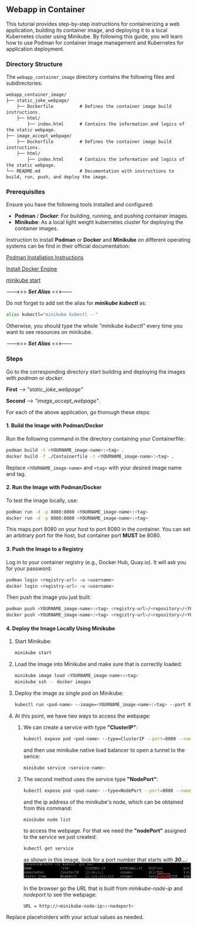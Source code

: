 ## Webapp in Container
This tutorial provides step-by-step instructions for containerizing a web application, building its container image, and deploying it to a local Kubernetes cluster using Minikube. By following this guide, you will learn how to use Podman for container image management and Kubernetes for application deployment.

### Directory Structure

The `webapp_container_image` directory contains the following files and subdirectories:

```
webapp_container_image/
├── static_joke_webpage/
    ├── Dockerfile          # Defines the container image build instructions.
    ├── html/
        ├── index.html      # Contains the information and logics of the static webpage.
├── image_accept_webpage/
    ├── Dockerfile          # Defines the container image build instructions.
    ├── html/
        ├── index.html      # Contains the information and logics of the static webpage.
└── README.md               # Documentation with instructions to build, run, push, and deploy the image. 
```

### Prerequisites
Ensure you have the following tools installed and configured:
- **Podman** / **Docker**: For building, running, and pushing container images.
- **Minikube**: As a local light weight kubernetes cluster for deploying the container images.

Instruction to install **Podman** or **Docker** and **Minikube** on different operating systems can be find in their official documentation:

[Podman Installation Instructions](https://podman.io/docs/installation)

[Install Docker Engine](https://docs.docker.com/engine/install/)

[minikube start](https://minikube.sigs.k8s.io/docs/start/?arch=%2Fwindows%2Fx86-64%2Fstable%2F.exe+download)

--->>> ***Set Alias*** <<<---

Do not forget to add set the alias for ***minikube kubectl*** as:
```bash
alias kubectl="minikube kubectl --"
```
Otherwise, you should type the whole *"minikube kubectl"* every time you want to see resources on minikube.

--->>> ***Set Alias*** <<<---

### Steps
Go to the corresponding directory start building and deploying the images with *podman* or *docker*.

**First** --> *"static_joke_webpage"* 

**Second** --> *"image_accept_webpage"*.

For each of the above application, go thorough these steps:

#### 1. Build the Image with Podman/Docker

Run the following command in the directory containing your Containerfile:
```bash
podman build -t <YOURNAME_image-name>:<tag> .
docker build -f ./Containerfile -t <YOURNAME_image-name>:<tag> .
```
Replace `<YOURNAME_image-name>` and `<tag>` with your desired image name and tag.

#### 2. Run the Image with Podman/Docker
To test the image locally, use:
```bash
podman run -d -p 8080:8080 <YOURNAME_image-name>:<tag>
docker run -d -p 8080:8080 <YOURNAME_image-name>:<tag>
```
This maps port 8080 on your host to port 8080 in the container. You can set an arbitrary port for the host, but container port **MUST** be 8080.

#### 3. Push the Image to a Registry
Log in to your container registry (e.g., Docker Hub, Quay.io). It will ask you for your password:
```bash
podman login <registry-url> -u <username> 
docker login <registry-url> -u <username> 
```
Then push the image you just built:
```bash
podman push <YOURNAME_image-name>:<tag> <registry-url>/<repository>/<YOURNAME_image-name>:<tag>
docker push <YOURNAME_image-name>:<tag> <registry-url>/<repository>/<YOURNAME_image-name>:<tag>
```

#### 4. Deploy the Image Locally Using Minikube
1. Start Minikube:
    ```bash
    minikube start
    ```
2. Load the image into Minikube and make sure that is correctly loaded:
    ```bash
    minikube image load <YOURNAME_image-name>:<tag>
    minikube ssh -- docker images
    ```
3. Deploy the image as single pod on Minikube:
    ```bash
    kubectl run <pod-name> --image=<YOURNAME_image-name>:<tag> --port 8080
    ```

<!-- 4. Create a Kubernetes deployment:
    ```yaml
    apiVersion: apps/v1
    kind: Deployment
    metadata:
      name: webapp
    spec:
      replicas: 1
      selector:
         matchLabels:
            app: webapp
      template:
         metadata:
            labels:
              app: webapp
         spec:
            containers:
            - name: webapp
              image: <YOURNAME_image-name>:<tag>
              ports:
              - containerPort: 8080
    ```
    Save this YAML to a file (e.g., `deployment.yaml`) and apply it:
    ```bash
    kubectl apply -f deployment.yaml
    ``` -->

4. At this point, we have two ways to access the webpage:

    1. We can create a service with type **"ClusterIP"**:
        ```bash
        kubectl expose pod <pod-name> --type=ClusterIP --port=8080 --name <service-name>
        ```
        and then use minikube native load balancer to open a tunnel to the serice:
        ```bash
        minikube service <service-name>
        ```

    2. The second method uses the service type **"NodePort"**:
        ```bash
        kubectl expose pod <pod-name> --type=NodePort --port=8080 --name <service-name>
        ```
        and the ip address of the minikube's node, which can be obtained from this command:
        ```bash
        minikube node list
        ```
        to access the webpage. For that we need the **"nodePort"** assigned to the service we just created:
        ```bash
        kubectl get service
        ```
        as shown in this image, look for a port number that starts with ***30...***:
        [![nodeport](/img/nodeport.png)](/img/nodeport.png)
        
        In the browser go the *URL* that is built from *minikube-node-ip* and *nodeport* to see the webpage:
        ```bash
        URL = http://<minikube-node-ip>:<nodeport>
        ```
        
Replace placeholders with your actual values as needed.

